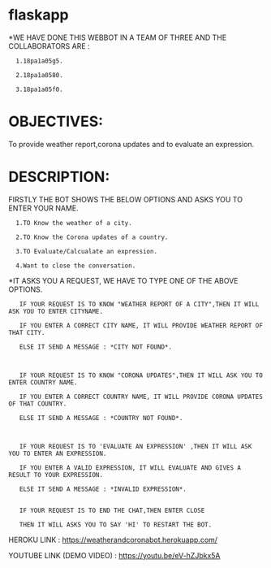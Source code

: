 # flaskapp
*WE HAVE DONE THIS WEBBOT IN A TEAM OF THREE AND THE COLLABORATORS ARE :

      1.18pa1a05g5.

      2.18pa1a0580.

      3.18pa1a05f0.

# OBJECTIVES:

  To provide weather report,corona updates and to evaluate an expression.

# DESCRIPTION:

   FIRSTLY THE BOT SHOWS THE BELOW OPTIONS AND ASKS YOU TO ENTER YOUR NAME.

      1.TO Know the weather of a city.
      
      2.TO Know the Corona updates of a country.
      
      3.TO Evaluate/Calcualate an expression.
      
      4.Want to close the conversation.
      
*IT ASKS YOU A REQUEST, WE HAVE TO TYPE ONE OF THE ABOVE OPTIONS.


       IF YOUR REQUEST IS TO KNOW "WEATHER REPORT OF A CITY",THEN IT WILL ASK YOU TO ENTER CITYNAME.

       IF YOU ENTER A CORRECT CITY NAME, IT WILL PROVIDE WEATHER REPORT OF THAT CITY.

       ELSE IT SEND A MESSAGE : *CITY NOT FOUND*.
       
       

       IF YOUR REQUEST IS TO KNOW "CORONA UPDATES",THEN IT WILL ASK YOU TO ENTER COUNTRY NAME.

       IF YOU ENTER A CORRECT COUNTRY NAME, IT WILL PROVIDE CORONA UPDATES OF THAT COUNTRY.

       ELSE IT SEND A MESSAGE : *COUNTRY NOT FOUND*.
       
       
 
       IF YOUR REQUEST IS TO 'EVALUATE AN EXPRESSION' ,THEN IT WILL ASK YOU TO ENTER AN EXPRESSION.

       IF YOU ENTER A VALID EXPRESSION, IT WILL EVALUATE AND GIVES A RESULT TO YOUR EXPRESSION.

       ELSE IT SEND A MESSAGE : *INVALID EXPRESSION*.
       
       
       IF YOUR REQUEST IS TO END THE CHAT,THEN ENTER CLOSE
      
       THEN IT WILL ASKS YOU TO SAY 'HI' TO RESTART THE BOT.
      
    
HEROKU LINK : https://weatherandcoronabot.herokuapp.com/

YOUTUBE LINK (DEMO VIDEO) : https://youtu.be/eV-hZJbkx5A 
       
 
 
      
